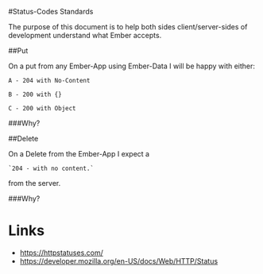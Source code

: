 #Status-Codes Standards

The purpose of this document is to help both sides client/server-sides of development understand what Ember accepts.

##Put

On a put from any Ember-App using Ember-Data I will be happy with either:

`A - 204 with No-Content`

`B - 200 with {}`

`C - 200 with Object`

###Why?

##Delete

On a Delete from the Ember-App I expect a

    `204 - with no content.`

from the server.

###Why?


# Links
- https://httpstatuses.com/
- https://developer.mozilla.org/en-US/docs/Web/HTTP/Status
